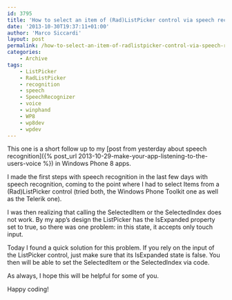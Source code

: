```yaml
---
id: 3795
title: 'How to select an item of (Rad)ListPicker control via speech recognition'
date: '2013-10-30T19:37:11+01:00'
author: 'Marco Siccardi'
layout: post
permalink: /how-to-select-an-item-of-radlistpicker-control-via-speech-recognition/
categories:
    - Archive
tags:
    - ListPicker
    - RadListPicker
    - recognition
    - speech
    - SpeechRecognizer
    - voice
    - winphand
    - WP8
    - wp8dev
    - wpdev
---
```


This one is a short follow up to my [post from yesterday about speech recognition]({% post_url 2013-10-29-make-your-app-listening-to-the-users-voice %}) in Windows Phone 8 apps.

I made the first steps with speech recognition in the last few days with speech recognition, coming to the point where I had to select Items from a (Rad)ListPicker control (tried both, the Windows Phone Toolkit one as well as the Telerik one).

I was then realizing that calling the SelectedItem or the SelectedIndex does not work. By my app’s design the ListPicker has the IsExpanded property set to true, so there was one problem: in this state, it accepts only touch input.

Today I found a quick solution for this problem. If you rely on the input of the ListPicker control, just make sure that its IsExpanded state is false. You then will be able to set the SelectedItem or the SelectedIndex via code.

As always, I hope this will be helpful for some of you.

Happy coding!